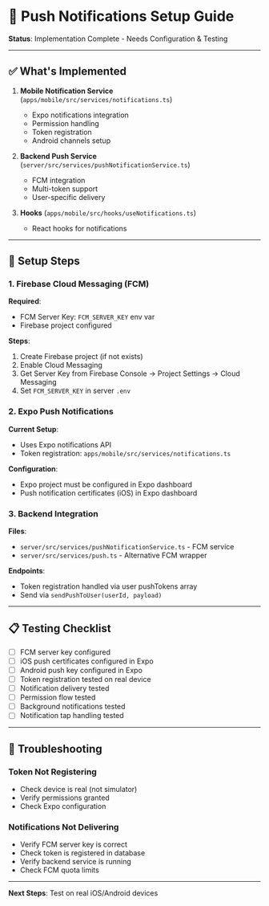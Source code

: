 # 📱 Push Notifications Setup Guide

**Status**: Implementation Complete - Needs Configuration & Testing

---

## ✅ What's Implemented

1. **Mobile Notification Service** (`apps/mobile/src/services/notifications.ts`)
   - Expo notifications integration
   - Permission handling
   - Token registration
   - Android channels setup

2. **Backend Push Service** (`server/src/services/pushNotificationService.ts`)
   - FCM integration
   - Multi-token support
   - User-specific delivery

3. **Hooks** (`apps/mobile/src/hooks/useNotifications.ts`)
   - React hooks for notifications

---

## 🔧 Setup Steps

### 1. Firebase Cloud Messaging (FCM)

**Required**:
- FCM Server Key: `FCM_SERVER_KEY` env var
- Firebase project configured

**Steps**:
1. Create Firebase project (if not exists)
2. Enable Cloud Messaging
3. Get Server Key from Firebase Console → Project Settings → Cloud Messaging
4. Set `FCM_SERVER_KEY` in server `.env`

### 2. Expo Push Notifications

**Current Setup**:
- Uses Expo notifications API
- Token registration: `apps/mobile/src/services/notifications.ts`

**Configuration**:
- Expo project must be configured in Expo dashboard
- Push notification certificates (iOS) in Expo dashboard

### 3. Backend Integration

**Files**:
- `server/src/services/pushNotificationService.ts` - FCM service
- `server/src/services/push.ts` - Alternative FCM wrapper

**Endpoints**:
- Token registration handled via user pushTokens array
- Send via `sendPushToUser(userId, payload)`

---

## 📋 Testing Checklist

- [ ] FCM server key configured
- [ ] iOS push certificates configured in Expo
- [ ] Android push key configured in Expo
- [ ] Token registration tested on real device
- [ ] Notification delivery tested
- [ ] Permission flow tested
- [ ] Background notifications tested
- [ ] Notification tap handling tested

---

## 🐛 Troubleshooting

### Token Not Registering
- Check device is real (not simulator)
- Verify permissions granted
- Check Expo configuration

### Notifications Not Delivering
- Verify FCM server key is correct
- Check token is registered in database
- Verify backend service is running
- Check FCM quota limits

---

**Next Steps**: Test on real iOS/Android devices


